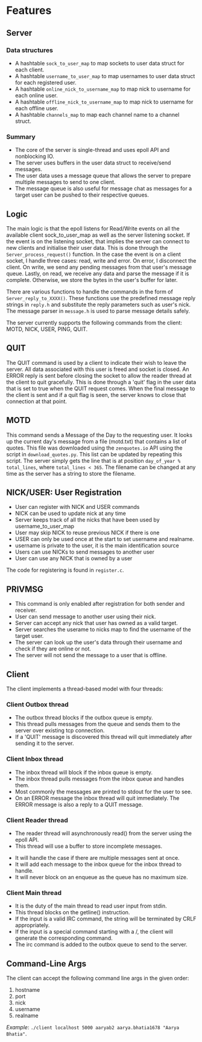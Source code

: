 # Features

## Server

### Data structures

- A hashtable `sock_to_user_map` to map sockets to user data struct for each client.
- A hashtable `username_to_user_map` to map usernames to user data struct for each registered user.
- A hashtable `online_nick_to_username_map` to map nick to username for each online user.
- A hashtable `offline_nick_to_username_map` to map nick to username for each offline user.
- A hashtable `channels_map` to map each channel name to a channel struct.

### Summary

- The core of the server is single-thread and uses epoll API and nonblocking IO.
- The server uses buffers in the user data struct to receive/send messages.
- The user data uses a message queue that allows the server to prepare multiple messages to send to one client.
- The message queue is also useful for message chat as messages for a target user can be pushed to their respective queues.

## Logic

The main logic is that the epoll listens for Read/Write events on all the available client sock_to_user_map as well as the server listening socket. If the event is on the listening socket, that implies the server can connect to new clients and initialise their user data. This is done through the `Server_process_request()` function.
In the case the event is on a client socket, I handle three cases: read, write and error. On error, I disconnect the client. On write, we send any pending messages from that user's message queue. Lastly, on read, we receive any data and parse the message if it is complete. Otherwise, we store the bytes in the user's buffer for later.

There are various functions to handle the commands in the form of `Server_reply_to_XXXX()`.
These functions use the predefined message reply strings in `reply.h` and substitute the reply parameters such as user's nick.
The message parser in `message.h` is used to parse message details safely.

The server currently supports the following commands from the client: MOTD, NICK, USER, PING, QUIT.

## QUIT

The QUIT command is used by a client to indicate their wish to leave the server.
All data associated with this user is freed and socket is closed.
An ERROR reply is sent before closing the socket to allow the reader thread at the client to quit gracefully.
This is done through a 'quit' flag in the user data that is set to true when the QUIT request comes.
When the final message to the client is sent and if a quit flag is seen, the server knows to close that connection at that point.

## MOTD

This command sends a Message of the Day to the requesting user.
It looks up the current day's message from a file (motd.txt) that contains a list of quotes.
This file was downloaded using the `zenquotes.io` API using the script in `download_quotes.py`.
This list can be updated by repeating this script.
The server simply gets the line that is at position `day_of_year % total_lines`, where `total_lines < 365`.
The filename can be changed at any time as the server has a string to store the filename.

## NICK/USER: User Registration

- User can register with NICK and USER commands
- NICK can be used to update nick at any time
- Server keeps track of all the nicks that have been used by username_to_user_map
- User may skip NICK to reuse previous NICK if there is one
- USER can only be used once at the start to set username and realname.
- username is private to the user, it is the main identification source
- Users can use NICKs to send messages to another user
- User can use any NICK that is owned by a user

The code for registering is found in `register.c`.

## PRIVMSG

- This command is only enabled after registration for both sender and receiver.
- User can send message to another user using their nick.
- Server can accept any nick that user has owned as a valid target.
- Server searches the userame to nicks map to find the username of the target user.
- The server can look up the user's data through their username and check if they are online or not.
- The server will not send the message to a user that is offline.

## Client

The client implements a thread-based model with four threads:

### Client Outbox thread

- The outbox thread blocks if the outbox queue is empty.
- This thread pulls messages from the queue and sends them to the server over existing tcp connection.
- If a 'QUIT' message is discovered this thread will quit immediately after sending it to the server.

### Client Inbox thread

- The inbox thread will block if the inbox queue is empty.
- The inbox thread pulls messages from the inbox queue and handles them.
- Most commonly the messages are printed to stdout for the user to see.
- On an ERROR message the inbox thread will quit immediately. The ERROR message is also a reply to a QUIT message.

### Client Reader thread

- The reader thread will asynchronously read() from the server using the epoll API.
- This thread will use a buffer to store incomplete messages.
<!-- - It will use the Message parser to parse the messages received from the server. -->
- It will handle the case if there are multiple messages sent at once.
- It will add each message to the inbox queue for the inbox thread to handle.
- It will never block on an enqueue as the queue has no maximum size.

### Client Main thread

- It is the duty of the main thread to read user input from stdin.
- This thread blocks on the getline() instruction.
- If the input is a valid IRC command, the string will be terminated by CRLF appropriately.
- If the input is a special command starting with a /, the client will generate the corresponding command.
- The irc command is added to the outbox queue to send to the server.

## Command-Line Args

The client can accept the following command line args in the given order:

1. hostname
2. port
3. nick
4. username
5. realname

*Example*: `./client localhost 5000 aaryab2 aarya.bhatia1678 "Aarya Bhatia"`.

